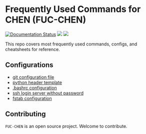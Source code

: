 # Frequently Used Commands for CHEN (FUC-CHEN)
[![Documentation Status](https://readthedocs.org/projects/fuc-chen/badge/?version=latest)](https://fuc-chen.readthedocs.io/en/latest/?badge=latest)
![](img.shields.io/github/license/cpathology/FUC-CHEN.svg)
![](https://img.shields.io/github/stars/cpathology/FUC-CHEN.svg)

This repo covers most frequently used commands, configs, and cheatsheets for reference.

## Configurations
* [git configuration file](config/git.config)
* [python header template](config/python_head.py)
* [.bashrc configuration](config/bashrc.config)
* [ssh login server without password](config/ssh_login_no_passwd.md)
* [fstab configuration](config/fstab.config)

## Contributing
``FUC-CHEN`` is an open source project. Welcome to contribute.